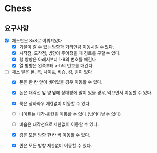 # Chess

## 요구사항
- [x] 체스판은 8x8로 이뤄져있다
    - [x] 기물이 갈 수 있는 방향과 거리만큼 이동시킬 수 있다.
    - [x] 시작점, 도착점, 방향이 주어졌을 때 경로를 구할 수 있다.
    - [x] 행 방향은 아래서부터 1-8의 번호를 매긴다
    - [x] 열 방향은 왼쪽부터 a-h의 번호를 매긴다
- [ ] 체스 말은 폰, 룩, 나이트, 비숍, 킹, 퀸이 있다
    - [x] 폰은 한 칸 앞이 비어있을 경우 이동할 수 있다.
    - [x] 폰은 대각선 앞 양 옆에 상대방에 말이 있을 경우, 먹으면서 이동할 수 있다.
    - [x] 룩은 상하좌우 제한없이 이동할 수 있다.
    - [ ] 나이트는 대각-한칸을 이동할 수 있다.(넘어다닐 수 있다)
    - [ ] 비숍은 대각선으로 제한없이 이동할 수 있다.
    - [x] 킹은 모든 방향 한 칸 씩 이동할 수 있다.
    - [x] 퀸은 모든 방향 제한없이 이동할 수 있다.
    
